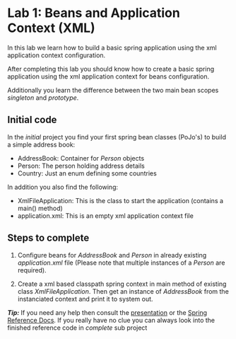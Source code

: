 # Lab 1: Beans and Application Context (XML)
In this lab we learn how to build a basic spring application using the xml application context configuration.

After completing this lab you should know how to create a basic spring application
using the xml application context for beans configuration.

Additionally you learn the difference between the two main bean scopes _singleton_ and _prototype_.

## Initial code

In the _initial_ project you find your first spring bean classes (PoJo's) to build a simple address book:

* AddressBook: Container for _Person_ objects
* Person: The person holding address details
* Country: Just an enum defining some countries

In addition you also find the following:

* XmlFileApplication: This is the class to start the application (contains a main() method)
* application.xml: This is an empty xml application context file
 
## Steps to complete

1. Configure beans for _AddressBook_ and _Person_ in already existing _application.xml_ file 
(Please note that multiple instances of a _Person_ are required).

2. Create a xml based classpath spring context in main method of existing class _XmlFileApplication_. Then
get an instance of _AddressBook_ from the instanciated context and print it to system out. 


***Tip:***
If you need any help then consult the [presentation](https://andifalk.github.io/spring-basics-training/presentation/index.html) 
or the [Spring Reference Docs](https://docs.spring.io/spring/docs/current/spring-framework-reference/core.html#beans-factory-instantiation). 
If you really have no clue you can always look into the finished reference code in _complete_ sub project

